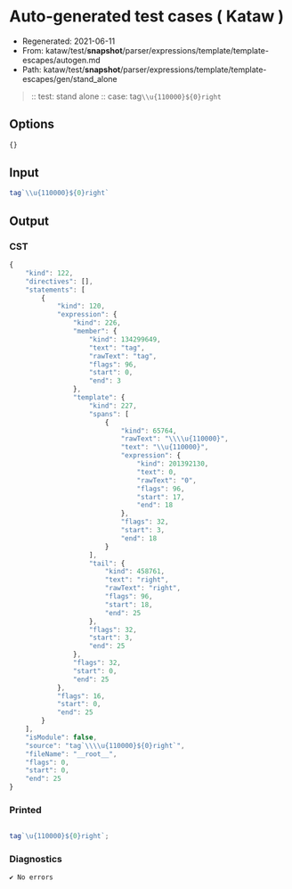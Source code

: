 # Auto-generated test cases ( Kataw )
- Regenerated: 2021-06-11
- From: kataw/test/__snapshot__/parser/expressions/template/template-escapes/autogen.md
- Path: kataw/test/__snapshot__/parser/expressions/template/template-escapes/gen/stand_alone
> :: test: stand alone
> :: case: tag`\\u{110000}${0}right`
## Options

`````js
{}
`````
## Input

`````js
tag`\\u{110000}${0}right`
`````
## Output

### CST

```javascript
{
    "kind": 122,
    "directives": [],
    "statements": [
        {
            "kind": 120,
            "expression": {
                "kind": 226,
                "member": {
                    "kind": 134299649,
                    "text": "tag",
                    "rawText": "tag",
                    "flags": 96,
                    "start": 0,
                    "end": 3
                },
                "template": {
                    "kind": 227,
                    "spans": [
                        {
                            "kind": 65764,
                            "rawText": "\\\\u{110000}",
                            "text": "\\u{110000}",
                            "expression": {
                                "kind": 201392130,
                                "text": 0,
                                "rawText": "0",
                                "flags": 96,
                                "start": 17,
                                "end": 18
                            },
                            "flags": 32,
                            "start": 3,
                            "end": 18
                        }
                    ],
                    "tail": {
                        "kind": 458761,
                        "text": "right",
                        "rawText": "right",
                        "flags": 96,
                        "start": 18,
                        "end": 25
                    },
                    "flags": 32,
                    "start": 3,
                    "end": 25
                },
                "flags": 32,
                "start": 0,
                "end": 25
            },
            "flags": 16,
            "start": 0,
            "end": 25
        }
    ],
    "isModule": false,
    "source": "tag`\\\\u{110000}${0}right`",
    "fileName": "__root__",
    "flags": 0,
    "start": 0,
    "end": 25
}
```

### Printed

```javascript

tag`\u{110000}${0}right`;
```

### Diagnostics

```javascript
✔ No errors
```

